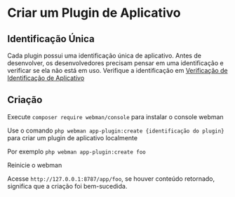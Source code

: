 # Criar um Plugin de Aplicativo

## Identificação Única

Cada plugin possui uma identificação única de aplicativo. Antes de desenvolver, os desenvolvedores precisam pensar em uma identificação e verificar se ela não está em uso.
Verifique a identificação em [Verificação de Identificação de Aplicativo](https://www.workerman.net/app/check)

## Criação

Execute `composer require webman/console` para instalar o console webman

Use o comando `php webman app-plugin:create {identificação do plugin}` para criar um plugin de aplicativo localmente

Por exemplo `php webman app-plugin:create foo`

Reinicie o webman

Acesse `http://127.0.0.1:8787/app/foo`, se houver conteúdo retornado, significa que a criação foi bem-sucedida.
